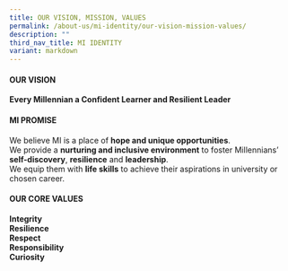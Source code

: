 ```yaml
---
title: OUR VISION, MISSION, VALUES
permalink: /about-us/mi-identity/our-vision-mission-values/
description: ""
third_nav_title: MI IDENTITY
variant: markdown
---
```

<h4><strong>OUR VISION</strong></h4>
<p><strong>Every Millennian a Confident Learner and Resilient Leader</strong>
</p>
<h4><strong>MI PROMISE</strong></h4>
<p>We believe MI is a place of <strong>hope and unique opportunities</strong>. <br>
	We provide a <strong>nurturing and inclusive environment</strong> to foster Millennians’ <strong>self-discovery</strong>, <strong>resilience</strong> and <strong>leadership</strong>. <br> 
	We equip them with <strong>life skills</strong> to achieve their aspirations in university or chosen career.
</p>
<h4><strong>OUR CORE VALUES</strong></h4>
<p><strong>Integrity<br>Resilience<br>Respect<br>Responsibility<br>Curiosity</strong></p>